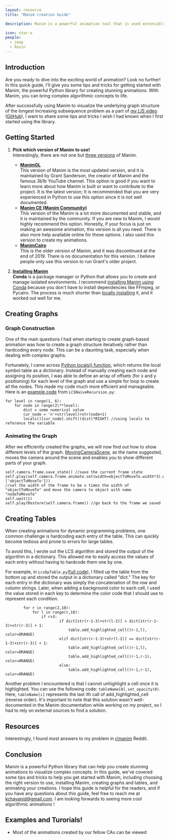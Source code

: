 ```yaml
---
layout: resource
title: "Manim creation Guide"

description: Manim is a powerful animation tool that is used extensibly by STEM youtubers to animate mathematical concepts. It's integration with python allows you to calculate and display examples within the same script. This is a quickstart guide on how to create Manim animations. 

icon: star-o
people:
  - jeep
  - kevin
---
```


## Introduction
Are you ready to dive into the exciting world of animation? Look no further! In this quick guide, I'll give you some tips and tricks for getting started with Manim, the powerful Python library for creating stunning animations. With Manim, you can bring complex algorithmic concepts to life. 

After successfully using Manim to visualize the underlying graph structure of the longest increasing subsequence problem as a part of [my LIS video](https://youtu.be/buB-VifgeNE?t=412) ([GitHub](https://github.com/jeeepx/AlgoAnimation)), I want to share some tips and tricks I wish I had known when I first started using the library.

## Getting Started

1. **Pick which version of Manim to use!** <br>
   Interestingly, there are not one but [three versions](https://docs.manim.community/en/stable/faq/installation.html#:~:text=Why%20are%20there%20different%20versions%20of%20Manim%3F%23) of Manim.
   * **[ManimGL](https://github.com/3b1b/manim)** <br>
   This version of Manim is the most updated version, and it is maintained by Grant Sanderson, the creator of Manim and the famous 3b1b YouTube channel. This option is good if you want to learn more about how Manim is built or want to contribute to the project. It is the latest version; It is recommended that you are very experienced in Python to use this option since it is not well documented.
    * **[Manim CE (Manim Community)](https://www.manim.community/)** <br>
   This version of the Manim is a lot more documented and stable, and it is maintained by the community. If you are new to Manim, I would highly recommend this option. Honestly, if your focus is just on making an awesome animation, this version is all you need. There is also more help available online for these options. I also used this version to create my animations.
   *  **[ManimCairo](https://github.com/3b1b/manim/tree/cairo-backend)** <br>
   This is the older version of Manim, and it was discontinued at the end of 2019. There is no documentation for this version. I believe people only use this version to run Grant's older project.

2. **[Installing Manim](https://docs.manim.community/en/stable/installation.html)** <br>
   **Conda** is a package manager or Python that allows you to create and manage isolated environments. I recommend [installing Manim using Conda](https://docs.manim.community/en/stable/installation.html#conda-installation:~:text=Installing%20Manim%20in%20conda%23) because you don't have to install dependencies like FFmpeg, or Pycairo. The process is much shorter than [locally installing](https://docs.manim.community/en/stable/installation.html#conda-installation:~:text=Working%20with%20Manim-,Installing%20Manim%20locally,-%23) it, and it worked out well for me. 

## Creating Graphs

### Graph Construction
One of the main questions I had when starting to create graph-based animation was how to create a graph structure iteratively rather than hardcoding every node. This can be a daunting task, especially when dealing with complex graphs.

Fortunately, I came across [Python locals() function](https://www.w3schools.com/python/ref_func_locals.asp#:~:text=The%20locals()%20function%20returns,information%20about%20the%20current%20program.), which returns the local symbol table as a dictionary. Instead of manually creating each node and assigning its position, I was able to define an array of offsets (for x and y positioning) for each level of the graph and use a simple for loop to create all the nodes. This made my code much more efficient and manageable. Here is an [example code](https://github.com/jeeepx/AlgoAnimation/blob/master/project/Animations/LcsNaiveRecursion.py) from `LCSNaiveRecursion.py`:
```
for level in range(1, 6):
    for node in range(2\**level):
        dist = some numerical value
        cur_node = 'n'+str(level)+str(node+1) 
        locals()[cur_node].shift((dist)*RIGHT) //using locals to reference the variable
```

### Animating the Graph
After we efficiently created the graphs, we will now find out how to show different levels of the graph. [MovingCameraScene](https://docs.manim.community/en/stable/reference/manim.scene.moving_camera_scene.MovingCameraScene.html), as the name suggested, moves the camera around the scene and enables you to show different parts of your graph. 
```
self.camera.frame.save_state() //save the current frame state
self.play(self.camera.frame.animate.set(width=objectToMoveTo.width*3).move_to(locals()['objectToMoveTo']))
//set the width of the frame to be x times the width of "objectToMoveTo" and move the camera to object with name "nodeToMoveTo"
self.wait(1)
self.play(Restore(self.camera.frame)) //go back to the frame we saved
```


## Creating Tables
When creating animations for dynamic programming problems, one common challenge is hardcoding each entry of the table. This can quickly become tedious and prone to errors for large tables.

To avoid this, I wrote out the LCS algorithm and stored the output of the algorithm in a dictionary. This allowed me to easily access the values of each entry without having to hardcode them one by one.

For example, in `LcsDpTable.py`([full code](https://github.com/jeeepx/AlgoAnimation/blob/master/project/Animations/LcsDpTable.py)), I filled up the table from the bottom up and stored the output in a dictionary called "dict." The key for each entry in the dictionary was simply the concatenation of the row and column strings. Later, when adding a background color to each cell, I used the value stored in each key to determine the color code that I should use to represent each condition.
```
        for r in range(2,10):
            for l in range(r,10):
                if r>3:
                        if dict[str(r-1-3)+str(l-2)] > dict[str(r-1-3)+str(r-3)] + 1:
                            table.add_highlighted_cell((r-1,l), color=ORANGE)
                        elif dict[str(r-1-3)+str(l-2)] == dict[str(r-1-3)+str(r-3)] + 1:
                            table.add_highlighted_cell((r-1,l), color=ORANGE)
                            table.add_highlighted_cell((r-1,r-1), color=ORANGE)
                        else:
                            table.add_highlighted_cell((r-1,r-1), color=ORANGE)
```
Another problem I encountered is that I cannot unhighlight a cell once it is highlighted. You can use the following code: `tableName[0].set_opacity(0)`. Here, `tableName[i]` represents the last ith call of add_highlighted_cell  (reverse order). It's important to note that this solution wasn't well-documented in the Manim documentation while working on my project, so I had to rely on external sources to find a solution. 

## Resources
Interestingly, I found most answers to my problem in [r/manim](https://www.reddit.com/r/manim/) Reddit.

## Conclusion
Manim is a powerful Python library that can help you create stunning animations to visualize complex concepts. In this guide, we've covered some tips and tricks to help you get started with Manim, including choosing the right version to use, installing Manim, creating graphs and tables, and animating your creations. I hope this guide is helpful for the readers, and if you have any questions about this guide, feel free to reach me at kchayanid@gmail.com. I am looking forwards to seeing more cool algorithmic animations !

## Examples and Turorials!
- Most of the animations created by our fellow CAs can be viewed 